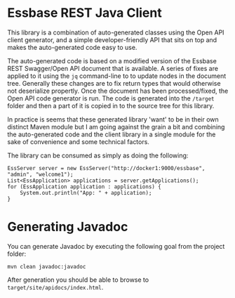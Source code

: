 # Essbase REST Java Client

This library is a combination of auto-generated classes using the Open API client generator, and a simple developer-friendly API that sits on top and makes the auto-generated code easy to use. 

The auto-generated code is based on a modified version of the Essbase REST Swagger/Open API document that is available. A series of fixes are applied to it using the `jq` command-line to to update nodes in the document tree. Generally these changes are to fix return types that would otherwise not deserialize propertly. Once the document has been processed/fixed, the Open API code generator is run. The code is generated into the `/target` folder and then a part of it is copied in to the source tree for this library. 

In practice is seems that these generated library 'want' to be in their own distinct Maven module but I am going against the grain a bit and combining the auto-generated code and the client library
in a single module for the sake of convenience and some technical factors.

The library can be consumed as simply as doing the following:

    EssServer server = new EssServer("http://docker1:9000/essbase", "admin", "welcome1");
    List<EssApplication> applications = server.getApplications();
    for (EssApplication application : applications) {
        System.out.println("App: " + application);
    }

# Generating Javadoc

You can generate Javadoc by executing the following goal from the project folder:

    mvn clean javadoc:javadoc

After generation you should be able to browse to `target/site/apidocs/index.html`.
